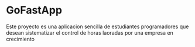 # GoFastApp
Este proyecto es una aplicacion sencilla de estudiantes programadores que desean sistematizar el control de horas laoradas por una empresa en crecimiento
